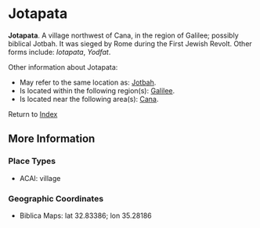 # Jotapata
**Jotapata**. 
A village northwest of Cana, in the region of Galilee; possibly biblical Jotbah. It was sieged by Rome during the First Jewish Revolt. 
Other forms include: 
*Iotapata*, *Yodfat*. 




Other information about Jotapata:


* May refer to the same location as: 
[Jotbah](Jotbah.md). 
* Is located within the following region(s): 
[Galilee](Galilee.md). 
* Is located near the following area(s): 
[Cana](Cana.md). 








Return to [Index](00-Index.md)

## More Information

### Place Types

* ACAI: village



### Geographic Coordinates

* Biblica Maps: lat 32.83386; lon 35.28186




